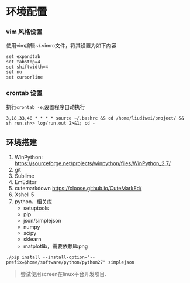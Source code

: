 # 环境配置

### vim 风格设置

使用vim编辑~/.vimrc文件，将其设置为如下内容

```
set expandtab
set tabstop=4
set shiftwidth=4
set nu
set cursorline
```

### crontab 设置

执行`crontab -e`,设置程序自动执行

```
3,18,33,48 * * * * source ~/.bashrc && cd /home/liudiwei/project/ && sh run.sh>> log/run.out 2>&1; cd -
```

## 环境搭建

1. WinPython: https://sourceforge.net/projects/winpython/files/WinPython_2.7/
2. git
3. Sublime
4. EmEditor
5. cutemarkdown https://cloose.github.io/CuteMarkEd/
6. Xshell 5
7. python，相关库
    - setuptools
    - pip
    - json/simplejson
    - numpy
    - scipy
    - sklearn
    - matplotlib，需要依赖libpng

```
./pip install --install-option="--prefix=$home/software/python/python27" simplejson
```




> 尝试使用screen在linux平台开发项目.



